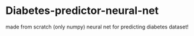 # Diabetes-predictor-neural-net
made from scratch (only numpy) neural net for predicting diabetes dataset!
